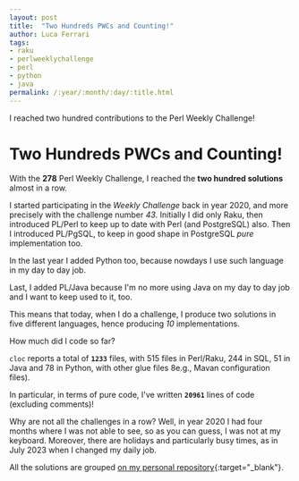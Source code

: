 ```yaml
---
layout: post
title:  "Two Hundreds PWCs and Counting!"
author: Luca Ferrari
tags:
- raku
- perlweeklychallenge
- perl
- python
- java
permalink: /:year/:month/:day/:title.html
---
```

I reached two hundred contributions to the Perl Weekly Challenge!

# Two Hundreds PWCs and Counting!

With the **278** Perl Weekly Challenge, I reached the **two hundred solutions** almost in a row.

I started participating in the *Weekly Challenge* back in year 2020, and more precisely with the challenge number *43*.
Initially I did only Raku, then introduced PL/Perl to keep up to date with Perl (and PostgreSQL) also.
Then I introduced PL/PgSQL, to keep in good shape in PostgreSQL *pure* implementation too.

In the last year I added Python too, because nowdays I use such language in my day to day job.

Last, I added PL/Java because I'm no more using Java on my day to day job and I want to keep used to it, too.

This means that today, when I do a challenge, I produce two solutions in five different languages, hence producing *10* implementations.


How much did I code so far?

`cloc` reports a total of **`1233`** files, with 515 files in Perl/Raku, 244 in SQL, 51 in Java and 78 in Python, with other glue files 8e.g., Mavan configuration files).

In particular, in terms of pure code, I've written **`20961`** lines of code (excluding comments)!


Why are not all the challenges in a row?
Well, in year 2020 I had four months where I was not able to see, so as you can guess, I was not at my keyboard.
Moreover, there are holidays and particularly busy times, as in July 2023 when I changed my daily job.

All the solutions are grouped [on my personal repository](https://github.com/fluca1978/fluca1978-coding-bits/tree/master/PWC){:target="_blank"}.
